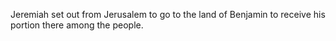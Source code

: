 Jeremiah set out from Jerusalem to go to the land of Benjamin to receive his portion there among the people.
